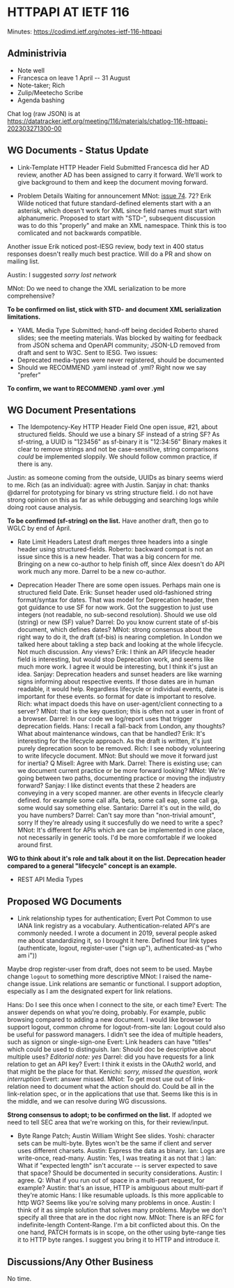 # HTTPAPI AT IETF 116

Minutes: https://codimd.ietf.org/notes-ietf-116-httpapi

## Administrivia

- Note well
- Francesca on leave 1 April -- 31 August
- Note-taker; Rich
- Zulip/Meetecho Scribe
- Agenda bashing

Chat log (raw JSON) is at https://datatracker.ietf.org/meeting/116/materials/chatlog-116-httpapi-202303271300-00

## WG Documents - Status Update

- Link-Template HTTP Header Field Submitted
Francesca did her AD review, another AD has been assigned to carry it forward. We'll work to give background to them and keep the document moving forward.

- Problem Details Waiting for announcement
MNot: [issue 74](https://github.com/ietf-wg-httpapi/rfc7807bis/issues/74). 72? Erik Wilde noticed that future standard-defined elements start with a an asterisk, which doesn't work for XML since field names must start with alphanumeric. Proposed to start with "STD-", subsequent discussion was to do this "properly" and make an XML namespace. Think this is too comlicated and not backwards compatible.

Another issue Erik noticed post-IESG review, body text in 400 status responses doesn't really much best practice. Will do a PR and show on mailing list.

Austin: I suggested *sorry lost network*

MNot: Do we need to change the XML serialization to be more comprehensive?

**To be confirmed on list, stick with STD- and document XML serialization limitations.**

- YAML Media Type Submitted; hand-off being decided
Roberto shared slides; see the meeting materials.
Was blocked by waiting for feedback from JSON schema and OpenAPI community; JSON-LD removed from draft and sent to W3C.
Sent to IESG. Two issues:
- Deprecated media-types were never registered, should be documented
- Should we RECOMMEND .yaml instead of .yml? Right now we say "prefer"

**To confirm, we want to RECOMMEND .yaml over .yml**

## WG Document Presentations

- The Idempotency-Key HTTP Header Field
One open issue, #21, about structured fields.  Should we use a binary SF instead of a string SF?
As sf-string, a UUID is "123456" as sf-binary it is "12:34:56"
Binary makes it clear to remove strings and not be case-sensitive, string comparisons *could* be implemented sloppily. We should follow common practice, if there is any.

Justin: as someone coming from the outside, UUIDs as binary seems wierd to me.
Rich (as an individual): agree with Justin.
Sanjay in chat: thanks @darrel for prototyping for binary vs string structure field. i do not have strong opinion on this as far as while debugging and searching logs while doing root cause analysis.

**To be confirmed (sf-string) on the list.** Have another draft, then go to WGLC by end of April.

- Rate Limit Headers
Latest draft merges three headers into a single header using structured-fields.
Roberto: backward compat is not an issue since this is a new header. That was a big concern for me.
Bringing on a new co-author to help finish off, since Alex doesn't do API work much any more.
Darrel to be a new co-author.

- Deprecation Header
There are some open issues. Perhaps main one is structured field Date.
Erik: Sunset header used old-fashioned string format/syntax for dates. That was model for Deprecation header, then got guidance to use SF for now work. Got the suggestion to just use integers (not readable, no sub-second resolution). Should we use old (string) or new (SF) value?
Darrel: Do you know current state of sf-bis document, which defines dates?
MNot: strong consensus about the right way to do it, the draft (sf-bis) is nearing completion. In London we talked here about takling a step back and looking at the whole lifecycle.  Not much discussion. Any views?
Erik: I think an API lifecycle header field is interesting, but would stop Deprecation work, and seems like much more work. I agree it would be interesting, but I think it's just an idea.
Sanjay: Deprecation headers and sunset headers are like warning signs informing about respective events. If those dates are in human readable, it would help.
Regardless lifecycle or individual events, date is important for these events. so format for date is important to resolve.
Rich: what impact doeds this have on user-agent/client connecting to a server?
MNot: that is the key question; this is often not a user in front of a browser.
Darrel: In our code we log/report uses that trigger deprecation fields.
Hans: I recall a fall-back from London, any thoughts? What about maintenance windows, can that be handled?
Erik: It's interesting for the lifecycle approach. As the draft is written, it's just purely deprecation soon to be removed.
Rich: I see nobody volunteering to write lifecycle document.
MNot: But should we move it forward just for inertia?
Q Misell: Agree with Mark.
Darrel: There is existing use; can we document current practice or be more forward looking?
MNot: We're going between two paths, documenting practice or moving the indjustry forward?
Sanjay: I like distinct events that these 2 headers are conveying in a very scoped manner. are other events in lifecycle clearly defined. for example some call alfa, beta, some call eap, some call ga, some would say something else.
Santario: Darrel it's out in the wild, do you have numbers?
Darrel: Can't say more than "non-trivial amount", sorry If they're already using it succesfully do we need to write a spec?
MNot: It's different for APIs which are can be implemented in one place, not necessarily in generic tools. I'd be more comfortable if we looked around first.

**WG to think about it's role and talk about it on the list.  Deprecation header compared to a general "lifecycle" concept is an example.**

- REST API Media Types

## Proposed WG Documents

- Link relationship types for authentication; Evert Pot
Common to use IANA link registry as a vocabulary. Authentication-related API's are commonly needed. I wrote a document in 2019, several people asked me about standardizing it, so I brought it here.
Defined four link types (authenticate, logout, register-user ("sign up"), authenticated-as ("who am i"))

Maybe drop register-user from draft, does not seem to be used. Maybe change `logout` to something more descriptive
MNot: I raised the name-change issue. Link relations are semantic or functional. I support adoption, especially as I am the designated expert for link relations.

Hans: Do I see this once when I connect to the site, or each time?
Evert: The answer depends on what you're doing, probably. For example, public browsing compared to adding a new document. I would like browser to support logout, common chrome for logout-from-site
Ian: Logout could also be useful for password managers. I didn't see the idea of multiple headers, such as signon or single-sign-one
Evert: Link headers can have "titles" which could be used to distinguish.
Ian: Should doc be descriptive about multiple uses? *Editorial note: yes*
Darrel: did you have requests for a link relation to get an API key?
Evert: I think it exists in the OAuth2 world, and that might be the place for that.
Kenichi: *sorry, missed the question, work interruption*
Evert: answer missed.
MNot: To get most use out of link-relation need to document what the action should do. Could be all in the link-relation spec, or in the applications that use that. Seems like this is in the middle, and we can resolve during WG discussions.

**Strong consensus to adopt; to be confirmed on the list.**
If adopted we need to tell SEC area that we're working on this, for their review/input.

- Byte Range Patch; Austin William Wright
See slides.
Yoshi: character sets can be multi-byte. Bytes won't be the same if client and server uses different charsets.
Austin: Express the data as binary.
Ian: Logs are write-once, read-many.
Austin: Yes, I was treating it as not that :)
Ian: What if "expected length" isn't accurate -- is server expected to save that space? Should be documented in security considerations.
Austin: I agree.
Q: What if you run out of space in a multi-part request, for example?
Austin: that's an issue, HTTP is ambiguous about multi-part if they're atomic
Hans: I like resumable uploads. Is this more applicable to http WG? Seems like you're solving many problems in once.
Austin: I think of it as simple solution that solves many problems. Maybe we don't specify all three that are in the doc right now.
MNot: There is an RFC for indefinite-length Content-Range. I'm a bit conflicted about this. On the one hand, PATCH formats is in scope, on the other using byte-range ties it to HTTP byte ranges. I suggest you bring it to HTTP and introduce it.


## Discussions/Any Other Business

No time.
